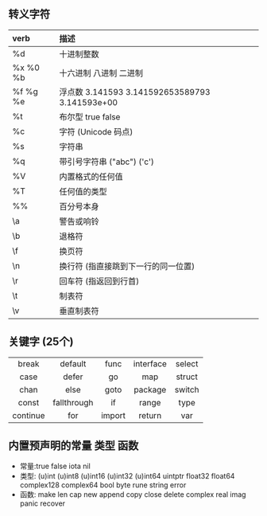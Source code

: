 ## 转义字符

| verb      | 描述 |
| :---      | :---  |
| %d        | 十进制整数 |
| %x %0 %b  | 十六进制 八进制 二进制 |
| %f %g %e  | 浮点数 3.141593 3.141592653589793 3.141593e+00 |
| %t        | 布尔型 true false |
| %c        | 字符 (Unicode 码点) |
| %s        | 字符串 |
| %q        | 带引号字符串 ("abc") ('c') |
| %V        | 内置格式的任何值 |
| %T        | 任何值的类型 |
| %%        | 百分号本身 |
| \a        | 警告或响铃 |
| \b        | 退格符 |
| \f        | 换页符 |
| \n        | 换行符 (指直接跳到下一行的同一位置) |
| \r        | 回车符 (指返回到行首) |
| \t        | 制表符 |
| \v        | 垂直制表符 |

## 关键字 (25个)
|               |               |               |               |               |
| :-----------: | :-----------: | :-----------: | :-----------: | :-----------: |
| break         | default       | func          | interface     |  select       |
| case          | defer         | go            | map           |  struct       |
| chan          | else          | goto          | package       |  switch       |
| const         | fallthrough   | if            | range         |  type         |
| continue      | for           | import        | return        |  var          |


## 内置预声明的常量 类型 函数

- 常量:true  false  iota  nil
- 类型: (u)int  (u)int8  (u)int16  (u)int32  (u)int64 uintptr  float32  float64  complex128  complex64  bool  byte  rune  string  error
- 函数: make  len  cap  new  append  copy  close  delete  complex  real imag  panic  recover